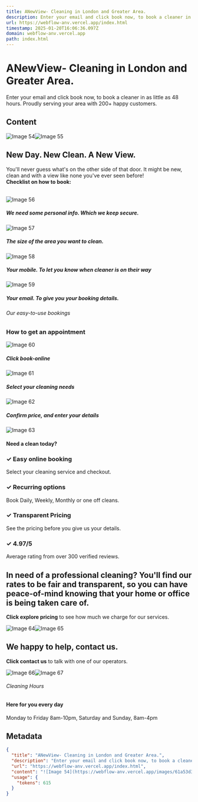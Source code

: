 ```yaml
---
title: ANewView- Cleaning in London and Greater Area.
description: Enter your email and click book now, to book a cleaner in as little as 48 hours. Proudly serving your area with 200+ happy customers.
url: https://webflow-anv.vercel.app/index.html
timestamp: 2025-01-20T16:06:36.097Z
domain: webflow-anv.vercel.app
path: index.html
---
```


# ANewView- Cleaning in London and Greater Area.


Enter your email and click book now, to book a cleaner in as little as 48 hours. Proudly serving your area with 200+ happy customers.


## Content

![Image 54](https://webflow-anv.vercel.app/images/61a53d3511811.jpg)![Image 55](https://webflow-anv.vercel.app/images/icon-phone.svg)

New Day. New Clean. **A New** View.
-----------------------------------

You'll never guess what's on the other side of that door. It might be new, clean and with a view like none you've ever seen before!  
**Checklist on how to book:  
‍**

![Image 56](https://webflow-anv.vercel.app/images/icon-check-dark-small.svg)

##### We need some personal info. Which we keep secure.

![Image 57](https://webflow-anv.vercel.app/images/icon-check-dark-small.svg)

##### The **size** of the area you want to clean.

![Image 58](https://webflow-anv.vercel.app/images/icon-check-dark-small.svg)

##### Your mobile. To let you know when cleaner is on their way

![Image 59](https://webflow-anv.vercel.app/images/icon-check-dark-small.svg)

##### Your email. To give you your booking details.

###### Our easy-to-use bookings

### How to get an appointment

![Image 60](https://webflow-anv.vercel.app/images/icon-check-dark-small.svg)

##### Click book-online

![Image 61](https://webflow-anv.vercel.app/images/icon-check-dark-small.svg)

##### Select your cleaning needs

![Image 62](https://webflow-anv.vercel.app/images/icon-check-dark-small.svg)

##### Confirm price, and enter your details

![Image 63](https://webflow-anv.vercel.app/images/icon-phone.svg)

#### Need a clean today?

### ✓ Easy online booking

Select your cleaning service and checkout.

### ✓ Recurring options

Book Daily, Weekly, Monthly or one off cleans.

### ✓ Transparent Pricing

See the pricing before you give us your details.

### ✓ 4.97/5

Average rating from over 300 verified reviews.

In need of a professional cleaning? You'll find our rates to be fair and transparent, so you can have peace-of-mind knowing that your home or office is being taken care of.
----------------------------------------------------------------------------------------------------------------------------------------------------------------------------

**Click explore pricing** to see how much we charge for our services.

![Image 64](https://webflow-anv.vercel.app/images/icon-page.svg)![Image 65](https://webflow-anv.vercel.app/images/image-1.jpg)

We happy to help, contact us.
-----------------------------

**Click contact us** to talk with one of our operators.

![Image 66](https://webflow-anv.vercel.app/images/icon-call-me.svg)![Image 67](https://webflow-anv.vercel.app/images/image-1-1.jpg)

###### Cleaning Hours

#### Here for you every day  

Monday to Friday 8am-10pm, Saturday and Sunday, 8am-4pm

## Metadata

```json
{
  "title": "ANewView- Cleaning in London and Greater Area.",
  "description": "Enter your email and click book now, to book a cleaner in as little as 48 hours. Proudly serving your area with 200+ happy customers.",
  "url": "https://webflow-anv.vercel.app/index.html",
  "content": "![Image 54](https://webflow-anv.vercel.app/images/61a53d3511811.jpg)![Image 55](https://webflow-anv.vercel.app/images/icon-phone.svg)\n\nNew Day. New Clean. **A New** View.\n-----------------------------------\n\nYou'll never guess what's on the other side of that door. It might be new, clean and with a view like none you've ever seen before!  \n**Checklist on how to book:  \n‍**\n\n![Image 56](https://webflow-anv.vercel.app/images/icon-check-dark-small.svg)\n\n##### We need some personal info. Which we keep secure.\n\n![Image 57](https://webflow-anv.vercel.app/images/icon-check-dark-small.svg)\n\n##### The **size** of the area you want to clean.\n\n![Image 58](https://webflow-anv.vercel.app/images/icon-check-dark-small.svg)\n\n##### Your mobile. To let you know when cleaner is on their way\n\n![Image 59](https://webflow-anv.vercel.app/images/icon-check-dark-small.svg)\n\n##### Your email. To give you your booking details.\n\n###### Our easy-to-use bookings\n\n### How to get an appointment\n\n![Image 60](https://webflow-anv.vercel.app/images/icon-check-dark-small.svg)\n\n##### Click book-online\n\n![Image 61](https://webflow-anv.vercel.app/images/icon-check-dark-small.svg)\n\n##### Select your cleaning needs\n\n![Image 62](https://webflow-anv.vercel.app/images/icon-check-dark-small.svg)\n\n##### Confirm price, and enter your details\n\n![Image 63](https://webflow-anv.vercel.app/images/icon-phone.svg)\n\n#### Need a clean today?\n\n### ✓ Easy online booking\n\nSelect your cleaning service and checkout.\n\n### ✓ Recurring options\n\nBook Daily, Weekly, Monthly or one off cleans.\n\n### ✓ Transparent Pricing\n\nSee the pricing before you give us your details.\n\n### ✓ 4.97/5\n\nAverage rating from over 300 verified reviews.\n\nIn need of a professional cleaning? You'll find our rates to be fair and transparent, so you can have peace-of-mind knowing that your home or office is being taken care of.\n----------------------------------------------------------------------------------------------------------------------------------------------------------------------------\n\n**Click explore pricing** to see how much we charge for our services.\n\n![Image 64](https://webflow-anv.vercel.app/images/icon-page.svg)![Image 65](https://webflow-anv.vercel.app/images/image-1.jpg)\n\nWe happy to help, contact us.\n-----------------------------\n\n**Click contact us** to talk with one of our operators.\n\n![Image 66](https://webflow-anv.vercel.app/images/icon-call-me.svg)![Image 67](https://webflow-anv.vercel.app/images/image-1-1.jpg)\n\n###### Cleaning Hours\n\n#### Here for you every day  \n\nMonday to Friday 8am-10pm, Saturday and Sunday, 8am-4pm",
  "usage": {
    "tokens": 615
  }
}
```
